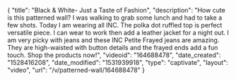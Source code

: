 {
    "title": "Black & White- Just a Taste of Fashion",
    "description": "How cute is this patterned wall? I was walking to grab some lunch and had to take a few shots. Today I am wearing all INC. The polka dot ruffled top is perfect versatile piece. I can wear to work then add a leather jacket for a night out. I am very picky with jeans and these INC Petite Frayed jeans are amazing. They are high-waisted with button details and the frayed ends add a fun touch. Shop the products now!",
    "videoid": "164688478",
    "date_created": "1528416208",
    "date_modified": "1531939918",
    "type": "captivate",
    "layout": "video",
    "url": "\/v\/patterned-wall\/164688478"
}